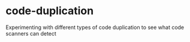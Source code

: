 # code-duplication
Experimenting with different types of code duplication to see what code scanners can detect
